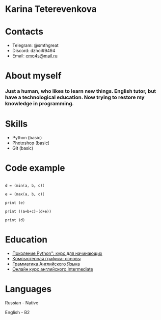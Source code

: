 # Karina Teterevenkova

# Contacts

* Telegram: @smthgreat
* Discord: dzhoi#9494
* Email: emo4s@mail.ru

# About myself 
### Just a human, who likes to learn new things. English tutor, but have a technological education. Now trying to restore my knowledge in programming. 

# Skills
* Python (basic)
* Photoshop (basic)
* Git (basic)


# Code example
``` a, b, c = int(input()), int(input()), int(input())

d = (min(a, b, c))

e = (max(a, b, c))

print (e)

print ((a+b+c)-(d+e))

print (d) 
```

# Education 
* [Поколение Python": курс для начинающих](https://stepik.org/course/58852)
* [Компьютерная графика: основы](https://stepik.org/course/419)
* [Грамматика Английского Языка](https://stepik.org/course/70675)
* [Онлайн курс английского Intermediate](https://www.englishdom.com/courses/intermediate/)
  
# Languages
Russian - Native

English - B2